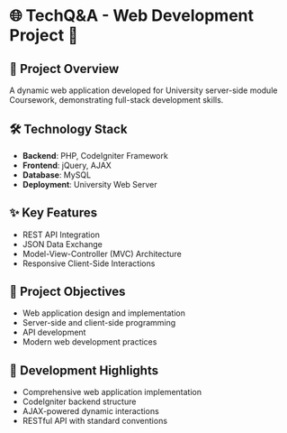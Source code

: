 # 🌐 TechQ&A - Web Development Project 🚀

## 📝 Project Overview
A dynamic web application developed for University server-side module Coursework, demonstrating full-stack development skills.

## 🛠 Technology Stack
- **Backend**: PHP, CodeIgniter Framework
- **Frontend**: jQuery, AJAX
- **Database**: MySQL
- **Deployment**: University Web Server

## ✨ Key Features
- REST API Integration
- JSON Data Exchange
- Model-View-Controller (MVC) Architecture
- Responsive Client-Side Interactions

## 🎯 Project Objectives
- Web application design and implementation
- Server-side and client-side programming
- API development
- Modern web development practices

## 🚦 Development Highlights
- Comprehensive web application implementation
- CodeIgniter backend structure
- AJAX-powered dynamic interactions
- RESTful API with standard conventions
